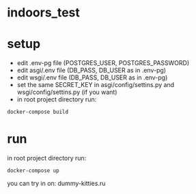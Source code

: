 # indoors_test
# setup
- edit .env-pg file (POSTGRES_USER, POSTGRES_PASSWORD)
- edit asgi/.env file (DB_PASS, DB_USER as in .env-pg)
- edit wsgi/.env file (DB_PASS, DB_USER as in .env-pg)
- set the same SECRET_KEY in asgi/config/settins.py and wsgi/config/settins.py (if you want)
- in root project directory run:
```shell
docker-compose build
```

# run
in root project directory run:
```shell
docker-compose up
```

you can try in on: dummy-kitties.ru
